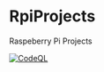 # RpiProjects
Raspeberry Pi Projects

[![CodeQL](https://github.com/MrNetic/RpiProjects/actions/workflows/codeql.yml/badge.svg)](https://github.com/MrNetic/RpiProjects/actions/workflows/codeql.yml)
